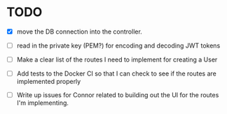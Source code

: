 # TODO

- [x] move the DB connection into the controller.
- [ ] read in the private key (PEM?) for encoding and decoding JWT tokens
- [ ] Make a clear list of the routes I need to implement for creating a User
- [ ] Add tests to the Docker CI so that I can check to see if the routes are implemented properly
- [ ] Write up issues for Connor related to building out the UI for the routes I'm implementing.

